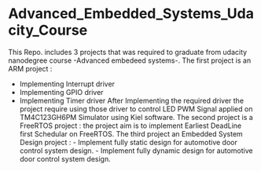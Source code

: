 # Advanced_Embedded_Systems_Udacity_Course
This Repo. includes 3 projects that was required to graduate from udacity nanodegree course -Advanced embedeed systems-.
The first project is an ARM project :
   - Implementing Interrupt driver
   - Implementing GPIO driver
   - Implementing Timer driver 
  After Implementing the required driver the project require using those driver to control LED PWM Signal applied on TM4C123GH6PM Simulator using Kiel software.
The second project is a FreeRTOS project :
    the project aim is to implement Earliest DeadLine first Schedular on FreeRTOS.
The third project an Embedded System Design project :
    - Implement fully static design for automotive door control system design.
    - Implement fully dynamic design for automotive door control system design.
